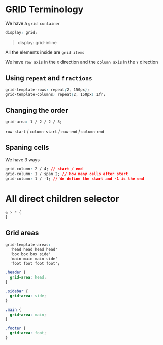 # GRID Terminology

We have a `grid container`

```css
display: grid;
```

> display: grid-inline

All the elements inside are `grid items`

We have `row axis` in the `X` direction and the `column axis` in the `Y` direction

## Using `repeat` and `fractions`

```css
grid-template-rows: repeat(2, 150px);
grid-template-columns: repeat(2, 150px) 1fr;
```

## Changing the order

```css
grid-area: 1 / 2 / 2 / 3;
```

`row-start` / `column-start` / `row-end` / `column-end`

## Spaning cells

We have 3 ways

```css
grid-column: 2 / 4; // start / end
grid-column: 1 / span 2; // How many cells after start
grid-column: 1 / -1; // We define the start and -1 is the end
```

# All direct children selector

```css
& > * {
}
```

## Grid areas

```css
grid-template-areas:
  'head head head head'
  'box box box side'
  'main main main side'
  'foot foot foot foot';

.header {
  grid-area: head;
}

.sidebar {
  grid-area: side;
}

.main {
  grid-area: main;
}

.footer {
  grid-area: foot;
}
```
